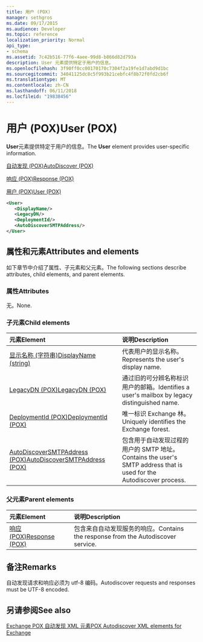 ```yaml
---
title: 用户 (POX)
manager: sethgros
ms.date: 09/17/2015
ms.audience: Developer
ms.topic: reference
localization_priority: Normal
api_type:
- schema
ms.assetid: 7c42b516-77f6-4aee-99d8-b866d82d793a
description: User 元素提供特定于用户的信息。
ms.openlocfilehash: 3f90ff0cc00170170c7304f2a19fe1d7abd9d1bc
ms.sourcegitcommit: 34041125dc8c5f993b21cebfc4f8b72f0fd2cb6f
ms.translationtype: MT
ms.contentlocale: zh-CN
ms.lasthandoff: 06/11/2018
ms.locfileid: "19838456"
---
```

# <a name="user-pox"></a><span data-ttu-id="107a8-103">用户 (POX)</span><span class="sxs-lookup"><span data-stu-id="107a8-103">User (POX)</span></span>

<span data-ttu-id="107a8-104">**User**元素提供特定于用户的信息。</span><span class="sxs-lookup"><span data-stu-id="107a8-104">The **User** element provides user-specific information.</span></span> 
  
[<span data-ttu-id="107a8-105">自动发现 (POX)</span><span class="sxs-lookup"><span data-stu-id="107a8-105">AutoDiscover (POX)</span></span>](autodiscover-pox.md)
  
[<span data-ttu-id="107a8-106">响应 (POX)</span><span class="sxs-lookup"><span data-stu-id="107a8-106">Response (POX)</span></span>](response-pox.md)
  
[<span data-ttu-id="107a8-107">用户 (POX)</span><span class="sxs-lookup"><span data-stu-id="107a8-107">User (POX)</span></span>](user-pox.md)
  
```xml
<User>
   <DisplayName/>
   <LegacyDN/>
   <DeploymentId/>
   <AutoDiscoverSMTPAddress/>
</User>
```

## <a name="attributes-and-elements"></a><span data-ttu-id="107a8-108">属性和元素</span><span class="sxs-lookup"><span data-stu-id="107a8-108">Attributes and elements</span></span>

<span data-ttu-id="107a8-109">如下章节中介绍了属性、子元素和父元素。</span><span class="sxs-lookup"><span data-stu-id="107a8-109">The following sections describe attributes, child elements, and parent elements.</span></span>
  
### <a name="attributes"></a><span data-ttu-id="107a8-110">属性</span><span class="sxs-lookup"><span data-stu-id="107a8-110">Attributes</span></span>

<span data-ttu-id="107a8-111">无。</span><span class="sxs-lookup"><span data-stu-id="107a8-111">None.</span></span>
  
### <a name="child-elements"></a><span data-ttu-id="107a8-112">子元素</span><span class="sxs-lookup"><span data-stu-id="107a8-112">Child elements</span></span>

|<span data-ttu-id="107a8-113">**元素**</span><span class="sxs-lookup"><span data-stu-id="107a8-113">**Element**</span></span>|<span data-ttu-id="107a8-114">**说明**</span><span class="sxs-lookup"><span data-stu-id="107a8-114">**Description**</span></span>|
|:-----|:-----|
|[<span data-ttu-id="107a8-115">显示名称 (字符串)</span><span class="sxs-lookup"><span data-stu-id="107a8-115">DisplayName (string)</span></span>](displayname-string.md) <br/> |<span data-ttu-id="107a8-116">代表用户的显示名称。</span><span class="sxs-lookup"><span data-stu-id="107a8-116">Represents the user's display name.</span></span>  <br/> |
|[<span data-ttu-id="107a8-117">LegacyDN (POX)</span><span class="sxs-lookup"><span data-stu-id="107a8-117">LegacyDN (POX)</span></span>](legacydn-pox.md) <br/> |<span data-ttu-id="107a8-118">通过旧的可分辨名称标识用户的邮箱。</span><span class="sxs-lookup"><span data-stu-id="107a8-118">Identifies a user's mailbox by legacy distinguished name.</span></span>  <br/> |
|[<span data-ttu-id="107a8-119">DeploymentId (POX)</span><span class="sxs-lookup"><span data-stu-id="107a8-119">DeploymentId (POX)</span></span>](deploymentid-pox.md) <br/> |<span data-ttu-id="107a8-120">唯一标识 Exchange 林。</span><span class="sxs-lookup"><span data-stu-id="107a8-120">Uniquely identifies the Exchange forest.</span></span>  <br/> |
|[<span data-ttu-id="107a8-121">AutoDiscoverSMTPAddress (POX)</span><span class="sxs-lookup"><span data-stu-id="107a8-121">AutoDiscoverSMTPAddress (POX)</span></span>](autodiscoversmtpaddress-pox.md) <br/> |<span data-ttu-id="107a8-122">包含用于自动发现过程的用户的 SMTP 地址。</span><span class="sxs-lookup"><span data-stu-id="107a8-122">Contains the user's SMTP address that is used for the Autodiscover process.</span></span>  <br/> |
   
### <a name="parent-elements"></a><span data-ttu-id="107a8-123">父元素</span><span class="sxs-lookup"><span data-stu-id="107a8-123">Parent elements</span></span>

|<span data-ttu-id="107a8-124">**元素**</span><span class="sxs-lookup"><span data-stu-id="107a8-124">**Element**</span></span>|<span data-ttu-id="107a8-125">**说明**</span><span class="sxs-lookup"><span data-stu-id="107a8-125">**Description**</span></span>|
|:-----|:-----|
|[<span data-ttu-id="107a8-126">响应 (POX)</span><span class="sxs-lookup"><span data-stu-id="107a8-126">Response (POX)</span></span>](response-pox.md) <br/> |<span data-ttu-id="107a8-127">包含来自自动发现服务的响应。</span><span class="sxs-lookup"><span data-stu-id="107a8-127">Contains the response from the Autodiscover service.</span></span>  <br/> |
   
## <a name="remarks"></a><span data-ttu-id="107a8-128">备注</span><span class="sxs-lookup"><span data-stu-id="107a8-128">Remarks</span></span>

<span data-ttu-id="107a8-129">自动发现请求和响应必须为 utf-8 编码。</span><span class="sxs-lookup"><span data-stu-id="107a8-129">Autodiscover requests and responses must be UTF-8 encoded.</span></span>
  
## <a name="see-also"></a><span data-ttu-id="107a8-130">另请参阅</span><span class="sxs-lookup"><span data-stu-id="107a8-130">See also</span></span>



[<span data-ttu-id="107a8-131">Exchange POX 自动发现 XML 元素</span><span class="sxs-lookup"><span data-stu-id="107a8-131">POX Autodiscover XML elements for Exchange</span></span>](pox-autodiscover-xml-elements-for-exchange.md)

